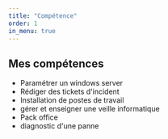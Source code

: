 ```yaml
---
title: "Compétence"
order: 1
in_menu: true
---
```

<section class="skills">
        <h2>Mes compétences</h2>
        <ul>
            <li>Paramétrer un windows server</li>
            <li>Rédiger des tickets d'incident</li>
            <li>Installation de postes de travail</li>
            <li>gérer et enseigner une veille informatique</li>
            <li>Pack office</li>
            <li>diagnostic d'une panne</li>
        </ul>
    </section> 